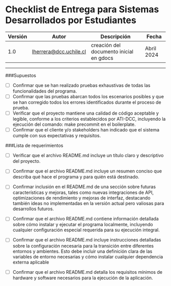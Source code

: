 # Checklist de Entrega para Sistemas Desarrollados por Estudiantes

|Versión|Autor|Descripción|Fecha|
|---|---|---|---|
|1.0|lherrera@dcc.uchile.cl|creación del documento inicial en gdocs|Abril 2024|

___

###Supuestos

- [ ] Confirmar que se han realizado pruebas exhaustivas de todas las funcionalidades del programa.
- [ ] Confirmar que las pruebas abarcan todos los escenarios posibles y que se han corregido todos los errores identificados durante el proceso de prueba.
- [ ] Verificar que el proyecto mantiene una calidad de código aceptable y legible, conforme a los criterios establecidos por ATI-DCC, incluyendo la ejecución del comando:
make precommit en el boilerplate.
- [ ] Confirmar que el cliente y/o stakeholders han indicado que el sistema cumple con sus expectativas y requisitos.

###Lista de requerimientos

- [ ] Verificar que el archivo README.md incluye un título claro y descriptivo del proyecto.
- [ ] Confirmar que el archivo README.md incluye un resumen conciso que describa qué hace el programa y para quién está destinado.
- [ ] Confirmar inclusión en el README.md de una sección sobre futuras características y mejoras, tales como nuevas integraciones de API, optimizaciones de rendimiento y mejoras de interfaz, destacando también ideas no implementadas en la versión actual pero valiosas para desarrollos futuros.
- [ ] Confirmar que el archivo README.md contiene información detallada sobre cómo instalar y ejecutar el programa localmente, incluyendo cualquier configuración especial requerida para su ejecución integral.
- [ ] Confirmar que el archivo README.md incluye instrucciones detalladas sobre la configuración necesaria para la transición entre diferentes entornos y ambientes. Esto debe incluir una definición clara de las variables de entorno necesarias y cómo instalar cualquier dependencia externa aplicable
- [ ] Confirmar que el archivo README.md detalla los requisitos mínimos de hardware y software necesarios para la ejecución de la aplicación.


